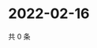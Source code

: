 # 2022-02-16

共 0 条

<!-- BEGIN WEIBO -->
<!-- 最后更新时间 Wed Feb 16 2022 11:14:46 GMT+0800 (China Standard Time) -->

<!-- END WEIBO -->
